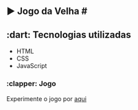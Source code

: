 <h2> ▶️ Jogo da Velha # </h2>


<h2> :dart: Tecnologias utilizadas </h2>
    <ul>
        <li> HTML </li>
        <li> CSS </li>
        <li> JavaScript </li>
    </ul>
    
<section class="Site">
  <h3> :clapper: Jogo </h3>
  <p> Experimente o jogo por <a href="https://gama-chefao-website.herokuapp.com/"> aqui </a> </p>

</section>
